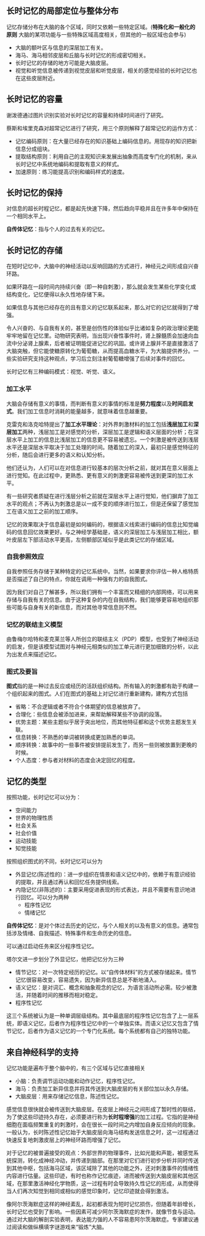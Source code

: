 ## 长时记忆的局部定位与整体分布

记忆存储分布在大脑的各个区域，同时又依赖一些特定区域。(**特殊化和一般化的原则** 大脑的某项功能与一些特殊区域高度相关，但其他的一般区域也会参与)

+ 大脑的额叶区与信息的深层加工有关。
+ 海马、海马相邻皮层和丘脑与长时记忆的形成密切相关。
+ 长时记忆的存储的地方可能是大脑皮层。
+ 视觉和听觉信息被传递到视觉皮层和听觉皮层，相关的感觉经验的长时记忆也在这些皮层附近。

## 长时记忆的容量

谢泼德通过图片识别实验对长时记忆的容量和持续时间进行了研究。

蔡斯和埃里克森对超常记忆进行了研究，用三个原则解释了超常记忆的运作方式：

+ 记忆编码原则：在大量已经存在的知识基础上编码信息的。用现存的知识把新信息分成组块。
+ 提取结构原则：利用自己的主观知识来发展出抽象而高度专门化的机制，来从长时记忆中系统地编码和提取有意义的样式。
+ 加速原则：练习能提高识别和编码样式的速度。



## 长时记忆的保持

对信息的超长时程记忆，都是起先快速下降，然后趋向平稳并且在许多年中保持在一个相同水平上。

**自传体记忆**：指与个人的过去有关的记忆。



## 长时记忆的存储

在短时记忆中，大脑中的神经活动以反响回路的方式进行，神经元之间形成自兴奋环路。

如果环路在一段时间内持续兴奋（即一种自刺激），那么就会发生某些化学变化或结构变化，记忆便得以永久性地存储下来。

如果信息与其他已经存在的且有意义的记忆联系起来，那么对它的记忆就得到了增强。

令人兴奋的、与自我有关的，甚至是创伤性的体验似乎比诸如复杂的政治理论更能牢牢地留在记忆里。动物研究表明，当出现兴奋性事件时，肾上腺髓质会加速向血流中分泌肾上腺素，后者被证明能促进记忆的巩固。或许肾上腺并不是直接激活了大脑突触，但它能使糖原转化为葡萄糖，从而提高血糖水平，为大脑提供养分。一些实验研究支持这种观点，学习后立刻注射葡萄糖增强了后续对事件的回忆。



长时记忆有三种编码模式：视觉、听觉、语义。



### 加工水平



大脑会存储有意义的事情，而判断有意义的事情的标准是**努力程度**以及**时间启发式**。我们加工信息时消耗的能量越多，就意味着信息越重要。

克雷克和洛克哈特提出了**加工水平理论**：对外界刺激材料的加工包括**浅层加工**和**深层加工**两种，浅层加工是对感觉的分析，深层加工是逻辑和语义层面的分析；在深层水平上加工的信息比浅层加工的信息更不容易被遗忘。一个刺激是被传送到浅层水平还是深层水平取决于加工处理的时间。随着加工的深入，最初只是感觉特征的分析，随后会进行更多的语义和认知分析。

他们还认为，人们可以在对信息进行较基本的层次分析之前，就对其在意义层面上进行觉知。在此过程中，更熟悉、更有意义的刺激更容易被传送到更深的加工水平。



有一些研究者质疑在进行浅层分析之前就在深层水平上进行觉知，他们摒弃了加工水平的观点；不再认为刺激总是以一成不变的顺序进行加工，但是还保留了感觉加工在语义加工之前的加工顺序。



记忆的效果取决于信息最初是如何编码的，根据语义线索进行编码的信息比知觉编码的信息回忆效果更好。与之神经学基础是，语义的深层加工与浅层加工相比，额叶皮层左下部活动水平更高，左侧额部区域似乎是此类记忆的存储区域。



### 自我参照效应

自我参照任务存储于某种特定的记忆系统中。当然，如果要求你评估一种人格特质是否描述了自己的特点，你就在调用一种强有力的自我图式。

因为我们对自己了解甚多，所以我们拥有一个丰富而又精细的内部网络，可以用来存储与自我有关的信息。由于这种复杂的内在自我结构，我们能够更容易地组织那些可能与自身有关的新信息，而对其他寻常信息则不然。



### 记忆的联结主义模型

由鲁梅尔哈特和麦克莱兰等人所创立的联结主义（PDP）模型，也受到了神经活动的启发，但是该模型试图对与神经元相类似的加工单元进行更加细致的分析，以此为出发点来描述记忆。



### 图式及要旨

**图式**指的是一种过去反应或经历的活跃组织结构。所有输入的刺激都有助于构建一个组织起来的图式。人们在图式的基础上对记忆进行重新建构，建构方式包括

+ 省略：不合逻辑或者不符合个体期望的信息被放弃了。
+ 合理化：些信息会被添加进来，来帮助解释某些不协调的段落。
+ 优势主题：某些主题似乎居于突出地位，而其他特征都和这个优势主题发生关联。
+ 信息转换：不熟悉的单词被转换成更加熟悉的单词。
+ 顺序转换：故事中的一些事件被安排提前发生了，而另一些则被放置到更晚的时候。
+ 个人态度：参与者对材料的态度会决定回忆的程度。



## 记忆的类型

按照功能，长时记忆可以分为：

+ 空间能力
+ 世界的物理性质
+ 社会关系
+ 社会价值
+ 运动技能
+ 知觉技能

按照组织图式的不同，长时记忆可以分为

+ 外显记忆(陈述性的)：进一步组织在情景和语义记忆中的，依赖于有意识经验的提取，并且通过再认和回忆任务提供线索。
+ 内隐记忆(非陈述的)：主要采用促进表现的形式表达，并且不需要有意识地进行回忆。可以分为两种
    + 程序性记忆
    + 情绪记忆



**自传体记忆**：是对个体过去历史的记忆，与个人相关的以及有意义的信息。通常包括涉及情绪、自我描述、特殊事件和生命历史的信息。



可以通过启动任务来区分程序性记忆。



塔尔文进一步划分了外显记忆，他把记忆分为三种

+ 情节记忆：对一次特定经历的记忆。以“自传体材料”的方式被存储起来。情节记忆很容易改变，容易遗失，因为新异信息总是不断地涌入。
+ 语义记忆：是对词汇、概念和抽象观念的记忆，为语言活动所必需。较少被激活，并随着时间的推移而相对稳定。
+ 程序性记忆

这三个系统被认为是一种单调层级结构。其中最底层的程序性记忆包含了上一层系统，即语义记忆，后者作为程序性记忆中的一个单独实体。而语义记忆又包含了情节记忆，后者作为语义记忆的一个专门化系统。每个系统都有自己的独特功能。



## 来自神经科学的支持



记忆功能是遍布于整个脑中的，有三个区域与记忆直接相关

+ 小脑：负责调节运动功能和动作记忆，程序性记忆。
+ 海马：负责加工新异信息并将其传送到大脑皮层的有关部位加以永久存储。
+ 大脑皮层：用来存储记忆信息，陈述性记忆。

感觉信息很快就会被传送到大脑皮层。在皮层上神经元之间形成了暂时性的联结，为了使这些印迹持久存在，必须要进行称为**长时程增强**的加工过程。它指的是神经细胞在面临频繁重复的刺激时，会在很长一段时间之内增加自身反应倾向的现象。一般认为，长时陈述性记忆始于大脑皮层向海马结构发送信息之时，这一过程通过快速反复地刺激皮层上的神经环路而增强了记忆。



对于记忆的被普遍接受的观点：外部世界的物理事件，比如光能和声能，被感觉系统探测，转化成神经冲动，并传递到脑部。在那里对它们进行初步分析并同时传送到其他中枢，包括海马区域，该区域除了其他的功能之外，还对刺激事件的情绪性内容进行估量。这些印迹，有时也称作记忆痕迹，进而被传送到大脑皮层和其他区域，在那里激活神经化学物质，这一过程有时会导致持久性记忆的形成，从而使得当人们再次知觉到相同或相似的感觉印象时，记忆印迹就会得到激活。



像阿尔茨海默症这样的神经紊乱，起初都表现为短时记忆损伤，但随着年龄增长，长时记忆也受到了影响。一些因素可减少阿尔茨海默症的发作，就像节食与运动。通过对大脑的解剖实验表明，表达能力强的人不容易患阿尔茨海默症。专家建议通过阅读和做纵横填字谜游戏来“锻炼”大脑。
